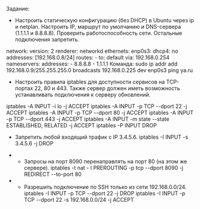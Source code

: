 Задание:
* Настроить статическую конфигурацию (без DHCP) в Ubuntu через ip и netplan. Настроить IP, маршрут по умолчанию и DNS-сервера (1.1.1.1 и 8.8.8.8). Проверить работоспособность сети.
 Остальные подключения запретить.


network:
  version: 2
  renderer: networkd
  ethernets:
    enp0s3:
      dhcp4: no
      addresses: [192.168.0.8/24]
      routes:
        - to: default
          via: 192.168.0.254
      nameservers:
        addresses:
          - 8.8.8.8
          - 1.1.1.1
Команда:
    sudo ip addr add 192.168.0.9/255.255.255.0 broadcasts 192.168.0.225
    dev enp0s3
    ping ya.ru
   
* Настроить правила iptables для доступности сервисов на TCP-портах 22, 80 и 443. Также сервер должен иметь возможность устанавливать подключения к серверу обновлений.

 iptables -A INPUT -i lo -j ACCEPT
 iptables -A INPUT -p  TCP --dport 22 -j ACCEPT
 iptables -A INPUT -p  TCP --dport 80 -j ACCEPT
 iptables -A INPUT -p  TCP --dport 443 -j ACCEPT
 iptables -A INPUT -m state --state ESTABLISHED, RELATED -j ACCEPT
 iptables -P INPUT DROP

* Запретить любой входящий трафик с IP 3.4.5.6.
  iptables -I INPUT -s 3.4.5.6 -j DROP

* * Запросы на порт 8090 перенаправлять на порт 80 (на этом же сервере).
  iptables -t nat - I PREROUTING -p tcp --dport 8090 -j REDIRECT --to-port 80
  
* * Разрешить подключение по SSH только из сети 192.168.0.0/24.
  iptables -I INPUT -p  TCP --dport 22 -j DROP
  iptables -I INPUT -p  TCP --dport 22 -s 192.168.0.0/24 -j ACCEPT
          
